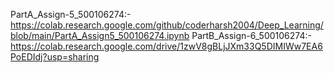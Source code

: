PartA_Assign-5_500106274:- https://colab.research.google.com/github/coderharsh2004/Deep_Learning/blob/main/PartA_Assign5_500106274.ipynb
PartB_Assign-6_500106274:- https://colab.research.google.com/drive/1zwV8gBLjJXm33Q5DIMIWw7EA6PoEDIdj?usp=sharing
